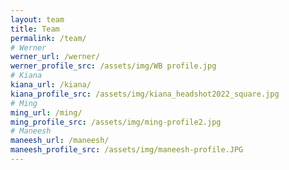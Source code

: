 ```yaml
---
layout: team
title: Team
permalink: /team/
# Werner
werner_url: /werner/
werner_profile_src: /assets/img/WB profile.jpg
# Kiana
kiana_url: /kiana/
kiana_profile_src: /assets/img/kiana_headshot2022_square.jpg
# Ming
ming_url: /ming/
ming_profile_src: /assets/img/ming-profile2.jpg
# Maneesh
maneesh_url: /maneesh/
maneesh_profile_src: /assets/img/maneesh-profile.JPG
---
```

